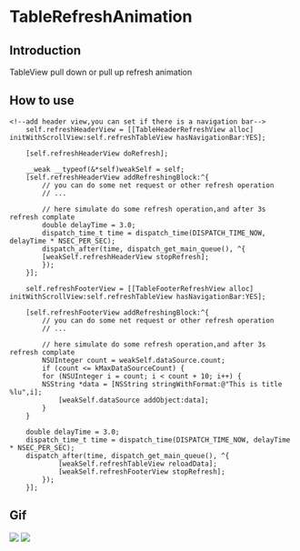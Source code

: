 # TableRefreshAnimation

## Introduction
TableView pull down or pull up refresh animation

## How to use
```obejct-c
<!--add header view,you can set if there is a navigation bar-->
    self.refreshHeaderView = [[TableHeaderRefreshView alloc] initWithScrollView:self.refreshTableView hasNavigationBar:YES];

    [self.refreshHeaderView doRefresh];

    __weak __typeof(&*self)weakSelf = self;
    [self.refreshHeaderView addRefreshingBlock:^{
        // you can do some net request or other refresh operation
        // ...

        // here simulate do some refresh operation,and after 3s refresh complate
        double delayTime = 3.0;
        dispatch_time_t time = dispatch_time(DISPATCH_TIME_NOW, delayTime * NSEC_PER_SEC);
        dispatch_after(time, dispatch_get_main_queue(), ^{
        [weakSelf.refreshHeaderView stopRefresh];
        });
    }];
```

```object-c
    self.refreshFooterView = [[TableFooterRefreshView alloc] initWithScrollView:self.refreshTableView hasNavigationBar:YES];

    [self.refreshFooterView addRefreshingBlock:^{
        // you can do some net request or other refresh operation
        // ...

        // here simulate do some refresh operation,and after 3s refresh complate
        NSUInteger count = weakSelf.dataSource.count;
        if (count <= kMaxDataSourceCount) {
        for (NSUInteger i = count; i < count + 10; i++) {
        NSString *data = [NSString stringWithFormat:@"This is title %lu",i];
            [weakSelf.dataSource addObject:data];
        }
    }

    double delayTime = 3.0;
    dispatch_time_t time = dispatch_time(DISPATCH_TIME_NOW, delayTime * NSEC_PER_SEC);
    dispatch_after(time, dispatch_get_main_queue(), ^{
            [weakSelf.refreshTableView reloadData];
            [weakSelf.refreshFooterView stopRefresh];
        });
    }];
```

## Gif
![](https://github.com/Yuzeyang/TableRefreshAnimation/raw/master/TableRefreshAnimation1.gif)
![](https://github.com/Yuzeyang/TableRefreshAnimation/raw/master/TableRefreshAnimation2.gif)